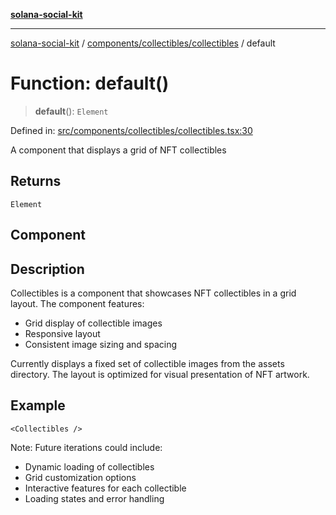 [**solana-social-kit**](../../../../README.md)

***

[solana-social-kit](../../../../README.md) / [components/collectibles/collectibles](../README.md) / default

# Function: default()

> **default**(): `Element`

Defined in: [src/components/collectibles/collectibles.tsx:30](https://github.com/SendArcade/solana-social-starter/blob/98f94bb63d3814df24512365f6ae706d273e698f/src/components/collectibles/collectibles.tsx#L30)

A component that displays a grid of NFT collectibles

## Returns

`Element`

## Component

## Description

Collectibles is a component that showcases NFT collectibles in a grid layout.
The component features:
- Grid display of collectible images
- Responsive layout
- Consistent image sizing and spacing

Currently displays a fixed set of collectible images from the assets directory.
The layout is optimized for visual presentation of NFT artwork.

## Example

```tsx
<Collectibles />
```

Note: Future iterations could include:
- Dynamic loading of collectibles
- Grid customization options
- Interactive features for each collectible
- Loading states and error handling
